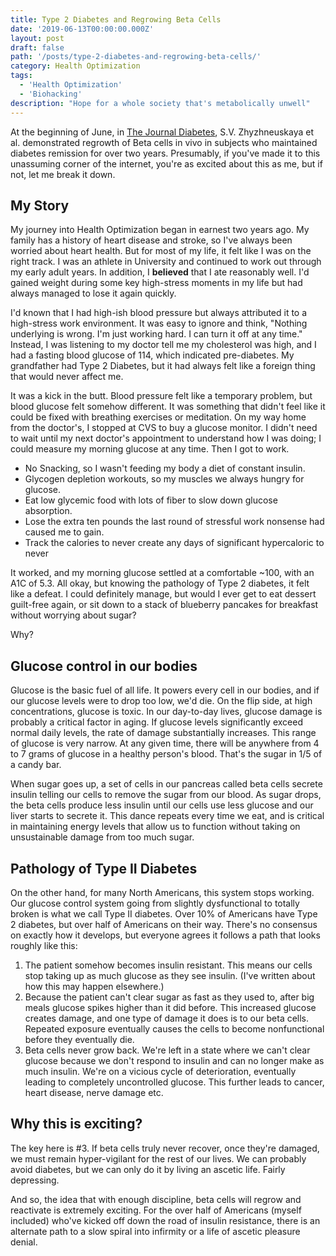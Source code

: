 ```yaml
---
title: Type 2 Diabetes and Regrowing Beta Cells
date: '2019-06-13T00:00:00.000Z'
layout: post
draft: false
path: '/posts/type-2-diabetes-and-regrowing-beta-cells/'
category: Health Optimization
tags:
  - 'Health Optimization'
  - 'Biohacking'
description: "Hope for a whole society that's metabolically unwell"
---
```


At the beginning of June, in [The Journal Diabetes](https://diabetesjournals.org/diabetes/article/68/Supplement_1/66-OR/56507/66-OR-Remission-of-Type-2-Diabetes-for-Two-Years), S.V. Zhyzhneuskaya et al. demonstrated regrowth of Beta cells in vivo in subjects who maintained diabetes remission for over two years. Presumably, if you've made it to this unassuming corner of the internet, you're as excited about this as me, but if not, let me break it down.

## My Story

My journey into Health Optimization began in earnest two years ago. My family has a history of heart disease and stroke, so I've always been worried about heart health. But for most of my life, it felt like I was on the right track. I was an athlete in University and continued to work out through my early adult years. In addition, I **believed** that I ate reasonably well. I'd gained weight during some key high-stress moments in my life but had always managed to lose it again quickly.

I'd known that I had high-ish blood pressure but always attributed it to a high-stress work environment. It was easy to ignore and think, "Nothing underlying is wrong. I'm just working hard. I can turn it off at any time." Instead, I was listening to my doctor tell me my cholesterol was high, and I had a fasting blood glucose of 114, which indicated pre-diabetes. My grandfather had Type 2 Diabetes, but it had always felt like a foreign thing that would never affect me.

It was a kick in the butt. Blood pressure felt like a temporary problem, but blood glucose felt somehow different. It was something that didn't feel like it could be fixed with breathing exercises or meditation. On my way home from the doctor's, I stopped at CVS to buy a glucose monitor. I didn't need to wait until my next doctor's appointment to understand how I was doing; I could measure my morning glucose at any time. Then I got to work.

- No Snacking, so I wasn't feeding my body a diet of constant insulin.
- Glycogen depletion workouts, so my muscles we always hungry for glucose.
- Eat low glycemic food with lots of fiber to slow down glucose absorption.
- Lose the extra ten pounds the last round of stressful work nonsense had caused me to gain.
- Track the calories to never create any days of significant hypercaloric to never

It worked, and my morning glucose settled at a comfortable ~100, with an A1C of 5.3. All okay, but knowing the pathology of Type 2 diabetes, it felt like a defeat. I could definitely manage, but would I ever get to eat dessert guilt-free again, or sit down to a stack of blueberry pancakes for breakfast without worrying about sugar?

Why?

## Glucose control in our bodies

Glucose is the basic fuel of all life. It powers every cell in our bodies, and if our glucose levels were to drop too low, we'd die. On the flip side, at high concentrations, glucose is toxic. In our day-to-day lives, glucose damage is probably a critical factor in aging. If glucose levels significantly exceed normal daily levels, the rate of damage substantially increases. This range of glucose is very narrow. At any given time, there will be anywhere from 4 to 7 grams of glucose in a healthy person's blood. That's the sugar in 1/5 of a candy bar.

When sugar goes up, a set of cells in our pancreas called beta cells secrete insulin telling our cells to remove the sugar from our blood. As sugar drops, the beta cells produce less insulin until our cells use less glucose and our liver starts to secrete it. This dance repeats every time we eat, and is critical in maintaining energy levels that allow us to function without taking on unsustainable damage from too much sugar.

## Pathology of Type II Diabetes

On the other hand, for many North Americans, this system stops working. Our glucose control system going from slightly dysfunctional to totally broken is what we call Type II diabetes. Over 10% of Americans have Type 2 diabetes, but over half of Americans on their way. There's no consensus on exactly how it develops, but everyone agrees it follows a path that looks roughly like this:

1. The patient somehow becomes insulin resistant. This means our cells stop taking up as much glucose as they see insulin. (I've written about how this may happen elsewhere.)
2. Because the patient can't clear sugar as fast as they used to, after big meals glucose spikes higher than it did before. This increased glucose creates damage, and one type of damage it does is to our beta cells. Repeated exposure eventually causes the cells to become nonfunctional before they eventually die.
3. Beta cells never grow back. We're left in a state where we can't clear glucose because we don't respond to insulin and can no longer make as much insulin. We're on a vicious cycle of deterioration, eventually leading to completely uncontrolled glucose. This further leads to cancer, heart disease, nerve damage etc.

## Why this is exciting?

The key here is #3. If beta cells truly never recover, once they're damaged, we must remain hyper-vigilant for the rest of our lives. We can probably avoid diabetes, but we can only do it by living an ascetic life. Fairly depressing.

And so, the idea that with enough discipline, beta cells will regrow and reactivate is extremely exciting. For the over half of Americans (myself included) who've kicked off down the road of insulin resistance, there is an alternate path to a slow spiral into infirmity or a life of ascetic pleasure denial.
